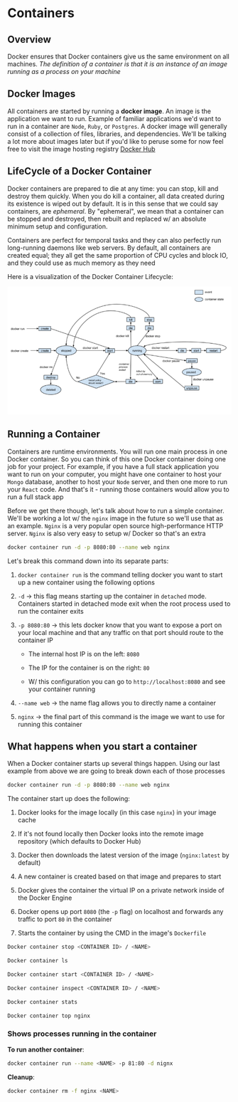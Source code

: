 # Containers

## Overview

Docker ensures that Docker containers give us the same environment on all machines. *The definition of a container is that it is an instance of an image running as a process on your machine*

## Docker Images

All containers are started by running a **docker image**. An image is the application we want to run. Example of familiar applications we'd want to run in a container are `Node`, `Ruby`, or `Postgres`. A docker image will generally consist of a collection of files, libraries, and dependencies. We'll be talking a lot more about images later but if you'd like to peruse some for now feel free to visit the image hosting registry [Docker Hub](https://hub.docker.com/)

## LifeCycle of a Docker Container

Docker containers are prepared to die at any time: you can stop, kill and destroy them quickly. When you do kill a container, all data created during its existence is wiped out by default. It is in this sense that we could say containers, are *ephemeral*. By "ephemeral", we mean that a container can be stopped and destroyed, then rebuilt and replaced w/ an absolute minimum setup and configuration.

Containers are perfect for temporal tasks and they can also perfectly run long-running daemons like web servers. By default, all containers are created equal; they all get the same proportion of CPU cycles and block IO, and they could use as much memory as they need

Here is a visualization of the Docker Container Lifecycle:

![Docker Container LifeCycle](../../../img/docker-container-lifecycle.png)

## Running a Container

Containers are runtime environments. You will run one main process in one Docker container. So you can think of this one Docker container doing one job for your project. For example, if you have a full stack application you want to run on your computer, you might have one container to host your `Mongo` database, another to host your `Node` server, and then one more to run your `React` code. And that's it - running those containers would allow you to run a full stack app

Before we get there though, let's talk about how to run a simple container. We'll be working a lot w/ the `nginx` image in the future so we'll use that as an example. `Nginx` is a very popular open source high-performance HTTP server. `Nginx` is also very easy to setup w/ Docker so that's an extra

```zsh
docker container run -d -p 8080:80 --name web nginx
```

Let's break this command down into its separate parts:

1. `docker container run` is the command telling docker you want to start up a new container using the following options

2. `-d` → this flag means starting up the container in `detached` mode. Containers started in detached mode exit when the root process used to run the container exits

3. `-p 8080:80` → this lets docker know that you want to expose a port on your local machine and that any traffic on that port should route to the container IP

    * The internal host IP is on the left: `8080`

    * The IP for the container is on the right: `80`

    * W/ this configuration you can go to `http://localhost:8080` and see your container running

4. `--name web` → the name flag allows you to directly name a container

5. `nginx` → the final part of this command is the image we want to use for running this container

## What happens when you start a container

When a Docker container starts up several things happen. Using our last example from above we are going to break down each of those processes

```zsh
docker container run -d -p 8080:80 --name web nginx
```

The container start up does the following:

1. Docker looks for the image locally (in this case `nginx`) in your image cache

2. If it's not found locally then Docker looks into the remote image repository (which defaults to Docker Hub)

3. Docker then downloads the latest version of the image (`nginx:latest` by default)

4. A new container is created based on that image and prepares to start

5. Docker gives the container the virtual IP on a private network inside of the Docker Engine

6. Docker opens up port `8080` (the `-p` flag) on localhost and forwards any traffic to port `80` in the container

7. Starts the container by using the CMD in the image's `Dockerfile`

```zsh
Docker container stop <CONTAINER ID> / <NAME>
```

```zsh
Docker container ls
```

```zsh
Docker container start <CONTAINER ID> / <NAME>
```

```zsh
Docker container inspect <CONTAINER ID> / <NAME>
```

```zsh
Docker container stats
```

```zsh
Docker container top nginx
```

### Shows processes running in the container

**To run another container**:

```zsh
docker container run --name <NAME> -p 81:80 -d nignx
```

**Cleanup**:

```zsh
docker container rm -f nginx <NAME>
```
